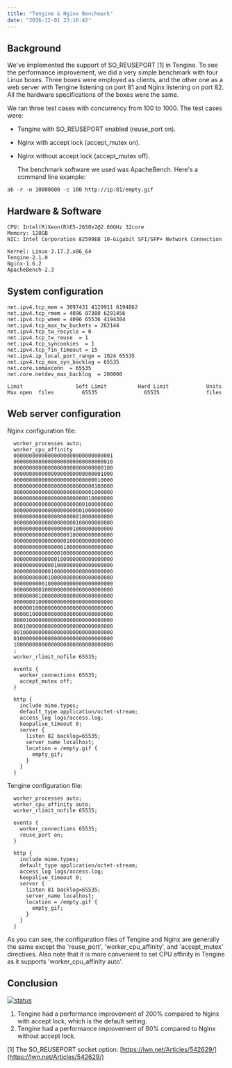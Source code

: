 ```yaml
---
title: "Tengine & Nginx Benchmark"
date: "2016-12-01 23:16:42"
---
```




## Background

We've implemented the support of SO_REUSEPORT [1] in Tengine. To see the performance improvement,
we did a very simple benchmark with four Linux boxes. Three boxes were employed as clients, and the other
one as a web server with Tengine listening on port 81 and Nginx listening on port 82. All the hardware
specifications of the boxes were the same.

We ran three test cases with concurrency from 100 to 1000. The test cases were:

*   Tengine with SO_REUSEPORT enabled (reuse_port on).
*   Nginx with accept lock (accept_mutex on).
*   Nginx without accept lock (accept_mutex off).

    The benchmark software we used was ApacheBench. Here's a command line example:

```
ab -r -n 10000000 -c 100 http://ip:81/empty.gif
```

## Hardware & Software

```
CPU: Intel(R)Xeon(R)E5-2650v2@2.60GHz 32core
Memory: 128GB
NIC: Intel Corporation 82599EB 10-Gigabit SFI/SFP+ Network Connection

Kernel: Linux-3.17.2.x86_64
Tengine-2.1.0
Nginx-1.6.2
ApacheBench-2.3
```


## System configuration

```
net.ipv4.tcp_mem = 3097431 4129911 6194862
net.ipv4.tcp_rmem = 4096 87380 6291456
net.ipv4.tcp_wmem = 4096 65536 4194304
net.ipv4.tcp_max_tw_buckets = 262144
net.ipv4.tcp_tw_recycle = 0
net.ipv4.tcp_tw_reuse  = 1
net.ipv4.tcp_syncookies  = 1
net.ipv4.tcp_fin_timeout = 15
net.ipv4.ip_local_port_range = 1024 65535
net.ipv4.tcp_max_syn_backlog = 65535
net.core.somaxconn  = 65535
net.core.netdev_max_backlog  = 200000
```

```
Limit                 Soft Limit          Hard Limit            Units
Max open  files         65535               65535               files
```

## Web server configuration

Nginx configuration file:

```
  worker_processes auto;
  worker_cpu_affinity
  00000000000000000000000000000001
  00000000000000000000000000000010
  00000000000000000000000000000100
  00000000000000000000000000001000
  00000000000000000000000000010000
  00000000000000000000000000100000
  00000000000000000000000001000000
  00000000000000000000000010000000
  00000000000000000000000100000000
  00000000000000000000001000000000
  00000000000000000000010000000000
  00000000000000000000100000000000
  00000000000000000001000000000000
  00000000000000000010000000000000
  00000000000000000100000000000000
  00000000000000001000000000000000
  00000000000000010000000000000000
  00000000000000100000000000000000
  00000000000001000000000000000000
  00000000000010000000000000000000
  00000000000100000000000000000000
  00000000001000000000000000000000
  00000000010000000000000000000000
  00000000100000000000000000000000
  00000001000000000000000000000000
  00000010000000000000000000000000
  00000100000000000000000000000000
  00001000000000000000000000000000
  00010000000000000000000000000000
  00100000000000000000000000000000
  01000000000000000000000000000000
  10000000000000000000000000000000
  ;
  worker_rlimit_nofile 65535;

  events {
    worker_connections 65535;
    accept_mutex off;
  }

  http {
    include mime.types;
    default_type application/octet-stream;
    access_log logs/access.log;
    keepalive_timeout 0;
    server {
      listen 82 backlog=65535;
      server_name localhost;
      location = /empty.gif {
        empty_gif;
      }
    }
  }
```

Tengine configuration file:

```
  worker_processes auto;
  worker_cpu_affinity auto;
  worker_rlimit_nofile 65535;

  events {
    worker_connections 65535;
    reuse_port on;
  }

  http {
    include mime.types;
    default_type application/octet-stream;
    access_log logs/access.log;
    keepalive_timeout 0;
    server {
      listen 81 backlog=65535;
      server_name localhost;
      location = /empty.gif {
        empty_gif;
      }
    }
  }
```

As you can see, the configuration files of Tengine and Nginx are generally the same except the 'reuse_port',
'worker_cpu_affinity', and 'accept_mutex' directives. Also note that
it is more convenient to set CPU affinity in Tengine as it supports 'worker_cpu_affinity auto'.

## Conclusion

[![status](images/reuseport.png)](images/reuseport.png)

1.  Tengine had a performance improvement of 200% compared to Nginx with accept lock, which is the
default setting.
2.  Tengine had a performance improvement of 60% compared to Nginx without accept lock.

[1] The SO_REUSEPORT socket option: [https://lwn.net/Articles/542629/](https://lwn.net/Articles/542629/)
